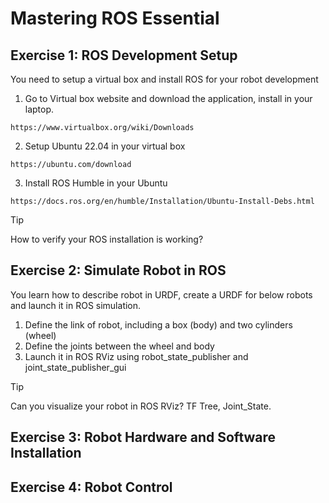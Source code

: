 # Mastering ROS Essential
## Exercise 1: ROS Development Setup
You need to setup a virtual box and install ROS for your robot development
1. Go to Virtual box website and download the application, install in your laptop.
```
https://www.virtualbox.org/wiki/Downloads
```
2. Setup Ubuntu 22.04 in your virtual box
```
https://ubuntu.com/download
```
3. Install ROS Humble in your Ubuntu
```
https://docs.ros.org/en/humble/Installation/Ubuntu-Install-Debs.html
```
> [!TIP]
> How to verify your ROS installation is working?

## Exercise 2: Simulate Robot in ROS
You learn how to describe robot in URDF, create a URDF for below robots and launch it in ROS simulation.
1. Define the link of robot, including a box (body) and two cylinders (wheel)
2. Define the joints between the wheel and body
3. Launch it in ROS RViz using robot_state_publisher and joint_state_publisher_gui

> [!TIP]
> Can you visualize your robot in ROS RViz? TF Tree, Joint_State.

## Exercise 3: Robot Hardware and Software Installation
## Exercise 4: Robot Control
